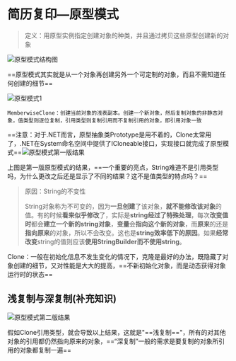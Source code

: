 # 简历复印—原型模式

> 定义：用原型实例指定创建对象的种类，并且通过拷贝这些原型创建新的对象

![原型模式结构图](picture/第九章/原型模式结构图.png)

==原型模式其实就是从一个对象再创建另外一个可定制的对象，而且不需知道任何创建的细节==

![原型模式1](picture/第九章/原型模式1.png)

`MemberwiseClone：创建当前对象的浅表副本。创建一个新对象，然后复制对象的非静态对象，值类型则逐位复制，引用类型则复制引用而不复制引用的对象，即引用对象一致`

==注意：对于.NET而言，原型抽象类Prototype是用不着的，Clone太常用了，.NET在System命名空间中提供了ICloneable接口，实现接口就完成了原型模式==![原型模式第一版结果](picture/第九章/原型模式第一版结果.png)

上图是第一版原型模式的结果，==一个重要的亮点，String难道不是引用类型吗，为什么更改之后还是显示了不同的结果？这不是值类型的特点吗？==

> 原因：String的不变性
>
> String对象称为不可变的，因为**一旦创建**了该对象，**就不能修改该对象**的值。有的时候**看来似乎修改**了，实际是**string经过了特殊处理**，每次**改变值时**都会**建立一个新的string对象**，**变量**会**指向这个新的对象**，而**原来**的还是**指向原来**的对象，所以不会改变。这也是**string效率低下的原因**。如果**经常改变**string的值则应该**使用StringBuilder而不使用string**。

Clone：一般在初始化信息不发生变化的情况下，克隆是最好的办法，既隐藏了对象创建的细节，又对性能是大大的提高，==不新初始化对象，而是动态获得对象运行时的状态==

## 浅复制与深复制(补充知识)

![原型模式第二版结果](picture/第九章/原型模式第二版结果.png)

假如Clone引用类型，就会导致以上结果，这就是"==浅复制=="，所有的对其他对象的引用都仍然指向原来的对象，==“深复制”一般的需求是要复制的对象所引用的对象都复制一遍==

